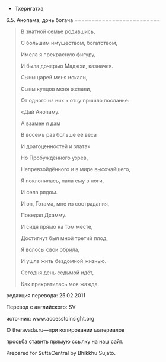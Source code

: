 









* Тхеригатха


6\.5\. Анопама, дочь богача
\=\=\=\=\=\=\=\=\=\=\=\=\=\=\=\=\=\=\=\=\=\=\=\=\=




> В знатной семье родившись,  
> 
> С большим имуществом, богатством,  
> 
> Имела я прекрасную фигуру,  
> 
> И была дочерью Маджхи, казначея\.
> 
> 
> Сыны царей меня искали,  
> 
> Сыны купцов меня желали,  
> 
> От одного из них к отцу пришло посланье:  
> 
> «Дай Анопаму\.  
> 
> А взамен я дам  
> 
> В восемь раз больше её веса  
> 
> И драгоценностей и злата»
> 
> 
> Но Пробуждённого узрев,  
> 
> Непревзойдённого и в мире высочайшего,  
> 
> Я поклонилась, пала ему в ноги,  
> 
> И села рядом\.
> 
> 
> И он, Готама, мне из сострадания,  
> 
> Поведал Дхамму\.  
> 
> И сидя прямо на том месте,  
> 
> Достигнут был мной третий плод,
> 
> 
> Я волосы свои обрила,  
> 
> И ушла жить бездомной жизнью\.  
> 
> Сегодня день седьмой идёт,  
> 
> Как прекратилась моя жажда\.



редакция перевода: 25\.02\.2011


Перевод с английского: SV


источник: www\.accesstoinsight\.org


© theravada\.ru—при копировании материалов


просьба ставить прямую ссылку на наш сайт\.


Prepared for SuttaCentral by Bhikkhu Sujato\.






